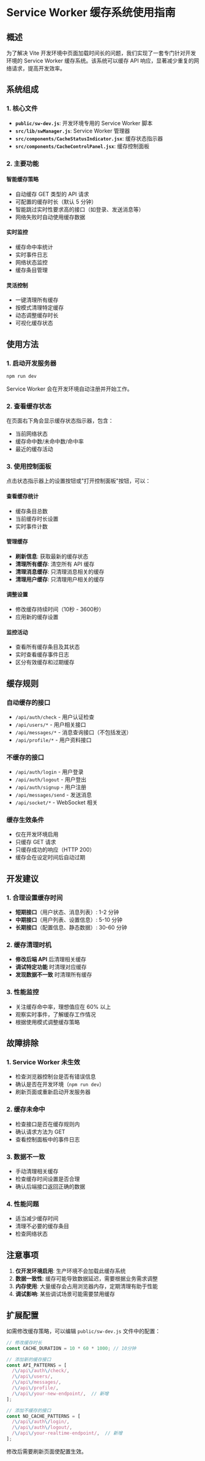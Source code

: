 # Service Worker 缓存系统使用指南

## 概述

为了解决 Vite 开发环境中页面加载时间长的问题，我们实现了一套专门针对开发环境的 Service Worker 缓存系统。该系统可以缓存 API 响应，显著减少重复的网络请求，提高开发效率。

## 系统组成

### 1. 核心文件

- **`public/sw-dev.js`**: 开发环境专用的 Service Worker 脚本
- **`src/lib/swManager.js`**: Service Worker 管理器
- **`src/components/CacheStatusIndicator.jsx`**: 缓存状态指示器
- **`src/components/CacheControlPanel.jsx`**: 缓存控制面板

### 2. 主要功能

#### 智能缓存策略
- 自动缓存 GET 类型的 API 请求
- 可配置的缓存时长（默认 5 分钟）
- 智能跳过实时性要求高的接口（如登录、发送消息等）
- 网络失败时自动使用缓存数据

#### 实时监控
- 缓存命中率统计
- 实时事件日志
- 网络状态监控
- 缓存条目管理

#### 灵活控制
- 一键清理所有缓存
- 按模式清理特定缓存
- 动态调整缓存时长
- 可视化缓存状态

## 使用方法

### 1. 启动开发服务器

```bash
npm run dev
```

Service Worker 会在开发环境自动注册并开始工作。

### 2. 查看缓存状态

在页面右下角会显示缓存状态指示器，包含：
- 当前网络状态
- 缓存命中数/未命中数/命中率
- 最近的缓存活动

### 3. 使用控制面板

点击状态指示器上的设置按钮或"打开控制面板"按钮，可以：

#### 查看缓存统计
- 缓存条目总数
- 当前缓存时长设置
- 实时事件计数

#### 管理缓存
- **刷新信息**: 获取最新的缓存状态
- **清理所有缓存**: 清空所有 API 缓存
- **清理消息缓存**: 只清理消息相关的缓存
- **清理用户缓存**: 只清理用户相关的缓存

#### 调整设置
- 修改缓存持续时间（10秒 - 3600秒）
- 应用新的缓存设置

#### 监控活动
- 查看所有缓存条目及其状态
- 实时查看缓存事件日志
- 区分有效缓存和过期缓存

## 缓存规则

### 自动缓存的接口
- `/api/auth/check` - 用户认证检查
- `/api/users/*` - 用户相关接口
- `/api/messages/*` - 消息查询接口（不包括发送）
- `/api/profile/*` - 用户资料接口

### 不缓存的接口
- `/api/auth/login` - 用户登录
- `/api/auth/logout` - 用户登出
- `/api/auth/signup` - 用户注册
- `/api/messages/send` - 发送消息
- `/api/socket/*` - WebSocket 相关

### 缓存生效条件
- 仅在开发环境启用
- 只缓存 GET 请求
- 只缓存成功的响应（HTTP 200）
- 缓存会在设定时间后自动过期

## 开发建议

### 1. 合理设置缓存时间
- **短期接口**（用户状态、消息列表）: 1-2 分钟
- **中期接口**（用户列表、设置信息）: 5-10 分钟
- **长期接口**（配置信息、静态数据）: 30-60 分钟

### 2. 缓存清理时机
- **修改后端 API** 后清理相关缓存
- **调试特定功能** 时清理对应缓存
- **发现数据不一致** 时清理所有缓存

### 3. 性能监控
- 关注缓存命中率，理想值应在 60% 以上
- 观察实时事件，了解缓存工作情况
- 根据使用模式调整缓存策略

## 故障排除

### 1. Service Worker 未生效
- 检查浏览器控制台是否有错误信息
- 确认是否在开发环境（`npm run dev`）
- 刷新页面或重新启动开发服务器

### 2. 缓存未命中
- 检查接口是否在缓存规则内
- 确认请求方法为 GET
- 查看控制面板中的事件日志

### 3. 数据不一致
- 手动清理相关缓存
- 检查缓存时间设置是否合理
- 确认后端接口返回正确的数据

### 4. 性能问题
- 适当减少缓存时间
- 清理不必要的缓存条目
- 检查网络状态

## 注意事项

1. **仅开发环境启用**: 生产环境不会加载此缓存系统
2. **数据一致性**: 缓存可能导致数据延迟，需要根据业务需求调整
3. **内存使用**: 大量缓存会占用浏览器内存，定期清理有助于性能
4. **调试影响**: 某些调试场景可能需要禁用缓存

## 扩展配置

如需修改缓存策略，可以编辑 `public/sw-dev.js` 文件中的配置：

```javascript
// 修改缓存时长
const CACHE_DURATION = 10 * 60 * 1000; // 10分钟

// 添加新的缓存接口
const API_PATTERNS = [
  /\/api\/auth\/check/,
  /\/api\/users/,
  /\/api\/messages/,
  /\/api\/profile/,
  /\/api\/your-new-endpoint/,  // 新增
];

// 添加不缓存的接口
const NO_CACHE_PATTERNS = [
  /\/api\/auth\/login/,
  /\/api\/auth\/logout/,
  /\/api\/your-realtime-endpoint/,  // 新增
];
```

修改后需要刷新页面使配置生效。





